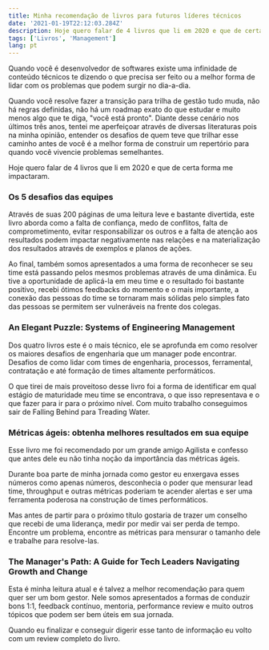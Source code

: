 ```yaml
---
title: Minha recomendação de livros para futuros líderes técnicos
date: '2021-01-19T22:12:03.284Z'
description: Hoje quero falar de 4 livros que li em 2020 e que de certa forma me impactaram.
tags: ['Livros', 'Management']
lang: pt
---
```


Quando você é desenvolvedor de softwares existe uma infinidade de conteúdo técnicos te dizendo o que precisa ser feito ou a melhor forma de lidar com os problemas que podem surgir no dia-a-dia. 

Quando você resolve fazer a transição para trilha de gestão tudo muda, não há regras definidas, não há um roadmap exato do que estudar e muito menos algo que te diga, "você está pronto". Diante desse cenário nos últimos três anos, tentei me aperfeiçoar através de diversas literaturas pois na minha opinião, entender os desafios de quem teve que trilhar esse caminho antes de você é a melhor forma de construir um repertório para quando você vivencie problemas semelhantes.

Hoje quero falar de 4 livros que li em 2020 e que de certa forma me impactaram.

### Os 5 desafios das equipes

Através de suas 200 páginas de uma leitura leve e bastante divertida, este livro aborda como a falta de confiança, medo de conflitos, falta de comprometimento, evitar responsabilizar os outros e a falta de atenção aos resultados podem impactar negativamente nas relações e na materialização dos resultados através de exemplos e planos de ações.

Ao final, também somos apresentados a uma forma de reconhecer se seu time está passando pelos mesmos problemas através de uma dinâmica. Eu tive a oportunidade de aplicá-la em meu time e o resultado foi bastante positivo, recebi ótimos feedbacks do momento e o mais importante, a conexão das pessoas do time se tornaram mais sólidas pelo simples fato das pessoas se permitem ser vulneráveis na frente dos colegas.

### An Elegant Puzzle: Systems of Engineering Management

Dos quatro livros este é o mais técnico, ele se aprofunda em como resolver os maiores desafios de engenharia que um manager pode encontrar. Desafios de como lidar com times de engenharia, processos, ferramental, contratação e até formação de times altamente performáticos.

O que tirei de mais proveitoso desse livro foi a forma de identificar em qual estágio de maturidade meu time se encontrava, o que isso representava e o que fazer para ir para o próximo nível. Com muito trabalho conseguimos sair de Falling Behind para Treading Water.

### Métricas ágeis: obtenha melhores resultados em sua equipe

Esse livro me foi recomendado por um grande amigo Agilista e confesso que antes dele eu não tinha noção da importância das métricas ágeis. 

Durante boa parte de minha jornada como gestor eu enxergava esses números como apenas números, desconhecia o poder que mensurar lead time, throughput e outras métricas poderiam te acender alertas e ser uma ferramenta poderosa na construção de times performáticos.

Mas antes de partir para o próximo título gostaria de trazer um conselho que recebi de uma liderança, medir por medir vai ser perda de tempo. Encontre um problema, encontre as métricas para mensurar o tamanho dele e trabalhe para resolve-las.

### The Manager's Path: A Guide for Tech Leaders Navigating Growth and Change

Esta é minha leitura atual e é talvez a melhor recomendação para quem quer ser um bom gestor. Nele somos apresentados a formas de conduzir bons 1:1, feedback contínuo, mentoria, performance review e muito outros tópicos que podem ser bem úteis em sua jornada.

Quando eu finalizar e conseguir digerir esse tanto de informação eu volto com um review completo do livro.
